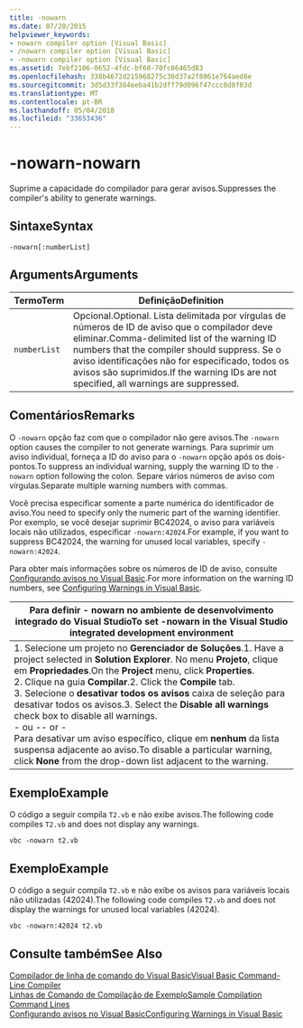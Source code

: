 ```yaml
---
title: -nowarn
ms.date: 07/20/2015
helpviewer_keywords:
- nowarn compiler option [Visual Basic]
- /nowarn compiler option [Visual Basic]
- -nowarn compiler option [Visual Basic]
ms.assetid: 7ebf2106-0652-4fdc-bf60-70fc86465d83
ms.openlocfilehash: 338b4672d215968275c30d37a2f8061e764aed8e
ms.sourcegitcommit: 3d5d33f384eeba41b2dff79d096f47ccc8d8f03d
ms.translationtype: MT
ms.contentlocale: pt-BR
ms.lasthandoff: 05/04/2018
ms.locfileid: "33653436"
---
```

# <a name="-nowarn"></a><span data-ttu-id="e2cf5-102">-nowarn</span><span class="sxs-lookup"><span data-stu-id="e2cf5-102">-nowarn</span></span>
<span data-ttu-id="e2cf5-103">Suprime a capacidade do compilador para gerar avisos.</span><span class="sxs-lookup"><span data-stu-id="e2cf5-103">Suppresses the compiler's ability to generate warnings.</span></span>  
  
## <a name="syntax"></a><span data-ttu-id="e2cf5-104">Sintaxe</span><span class="sxs-lookup"><span data-stu-id="e2cf5-104">Syntax</span></span>  
  
```  
-nowarn[:numberList]  
```  
  
## <a name="arguments"></a><span data-ttu-id="e2cf5-105">Arguments</span><span class="sxs-lookup"><span data-stu-id="e2cf5-105">Arguments</span></span>  
  
|<span data-ttu-id="e2cf5-106">Termo</span><span class="sxs-lookup"><span data-stu-id="e2cf5-106">Term</span></span>|<span data-ttu-id="e2cf5-107">Definição</span><span class="sxs-lookup"><span data-stu-id="e2cf5-107">Definition</span></span>|  
|---|---|  
|`numberList`|<span data-ttu-id="e2cf5-108">Opcional.</span><span class="sxs-lookup"><span data-stu-id="e2cf5-108">Optional.</span></span> <span data-ttu-id="e2cf5-109">Lista delimitada por vírgulas de números de ID de aviso que o compilador deve eliminar.</span><span class="sxs-lookup"><span data-stu-id="e2cf5-109">Comma-delimited list of the warning ID numbers that the compiler should suppress.</span></span> <span data-ttu-id="e2cf5-110">Se o aviso identificações não for especificado, todos os avisos são suprimidos.</span><span class="sxs-lookup"><span data-stu-id="e2cf5-110">If the warning IDs are not specified, all warnings are suppressed.</span></span>|  
  
## <a name="remarks"></a><span data-ttu-id="e2cf5-111">Comentários</span><span class="sxs-lookup"><span data-stu-id="e2cf5-111">Remarks</span></span>  
 <span data-ttu-id="e2cf5-112">O `-nowarn` opção faz com que o compilador não gere avisos.</span><span class="sxs-lookup"><span data-stu-id="e2cf5-112">The `-nowarn` option causes the compiler to not generate warnings.</span></span> <span data-ttu-id="e2cf5-113">Para suprimir um aviso individual, forneça a ID do aviso para o `-nowarn` opção após os dois-pontos.</span><span class="sxs-lookup"><span data-stu-id="e2cf5-113">To suppress an individual warning, supply the warning ID to the `-nowarn` option following the colon.</span></span> <span data-ttu-id="e2cf5-114">Separe vários números de aviso com vírgulas.</span><span class="sxs-lookup"><span data-stu-id="e2cf5-114">Separate multiple warning numbers with commas.</span></span>  
  
 <span data-ttu-id="e2cf5-115">Você precisa especificar somente a parte numérica do identificador de aviso.</span><span class="sxs-lookup"><span data-stu-id="e2cf5-115">You need to specify only the numeric part of the warning identifier.</span></span> <span data-ttu-id="e2cf5-116">Por exemplo, se você desejar suprimir BC42024, o aviso para variáveis locais não utilizados, especificar `-nowarn:42024`.</span><span class="sxs-lookup"><span data-stu-id="e2cf5-116">For example, if you want to suppress BC42024, the warning for unused local variables, specify `-nowarn:42024`.</span></span>  
  
 <span data-ttu-id="e2cf5-117">Para obter mais informações sobre os números de ID de aviso, consulte [Configurando avisos no Visual Basic](/visualstudio/ide/configuring-warnings-in-visual-basic).</span><span class="sxs-lookup"><span data-stu-id="e2cf5-117">For more information on the warning ID numbers, see [Configuring Warnings in Visual Basic](/visualstudio/ide/configuring-warnings-in-visual-basic).</span></span>  
  
|<span data-ttu-id="e2cf5-118">Para definir - nowarn no ambiente de desenvolvimento integrado do Visual Studio</span><span class="sxs-lookup"><span data-stu-id="e2cf5-118">To set -nowarn in the Visual Studio integrated development environment</span></span>|  
|---|  
|<span data-ttu-id="e2cf5-119">1.  Selecione um projeto no **Gerenciador de Soluções**.</span><span class="sxs-lookup"><span data-stu-id="e2cf5-119">1.  Have a project selected in **Solution Explorer**.</span></span> <span data-ttu-id="e2cf5-120">No menu **Projeto**, clique em **Propriedades**.</span><span class="sxs-lookup"><span data-stu-id="e2cf5-120">On the **Project** menu, click **Properties**.</span></span> <br /><span data-ttu-id="e2cf5-121">2.  Clique na guia **Compilar**.</span><span class="sxs-lookup"><span data-stu-id="e2cf5-121">2.  Click the **Compile** tab.</span></span><br /><span data-ttu-id="e2cf5-122">3.  Selecione o **desativar todos os avisos** caixa de seleção para desativar todos os avisos.</span><span class="sxs-lookup"><span data-stu-id="e2cf5-122">3.  Select the **Disable all warnings** check box to disable all warnings.</span></span><br />     <span data-ttu-id="e2cf5-123">- ou -</span><span class="sxs-lookup"><span data-stu-id="e2cf5-123">- or -</span></span><br />     <span data-ttu-id="e2cf5-124">Para desativar um aviso específico, clique em **nenhum** da lista suspensa adjacente ao aviso.</span><span class="sxs-lookup"><span data-stu-id="e2cf5-124">To disable a particular warning, click **None** from the drop-down list adjacent to the warning.</span></span>|  
  
## <a name="example"></a><span data-ttu-id="e2cf5-125">Exemplo</span><span class="sxs-lookup"><span data-stu-id="e2cf5-125">Example</span></span>  
 <span data-ttu-id="e2cf5-126">O código a seguir compila `T2.vb` e não exibe avisos.</span><span class="sxs-lookup"><span data-stu-id="e2cf5-126">The following code compiles `T2.vb` and does not display any warnings.</span></span>  
  
```console
vbc -nowarn t2.vb  
```  
  
## <a name="example"></a><span data-ttu-id="e2cf5-127">Exemplo</span><span class="sxs-lookup"><span data-stu-id="e2cf5-127">Example</span></span>  
 <span data-ttu-id="e2cf5-128">O código a seguir compila `T2.vb` e não exibe os avisos para variáveis locais não utilizadas (42024).</span><span class="sxs-lookup"><span data-stu-id="e2cf5-128">The following code compiles `T2.vb` and does not display the warnings for unused local variables (42024).</span></span>  
  
```console
vbc -nowarn:42024 t2.vb  
```  
  
## <a name="see-also"></a><span data-ttu-id="e2cf5-129">Consulte também</span><span class="sxs-lookup"><span data-stu-id="e2cf5-129">See Also</span></span>  
 [<span data-ttu-id="e2cf5-130">Compilador de linha de comando do Visual Basic</span><span class="sxs-lookup"><span data-stu-id="e2cf5-130">Visual Basic Command-Line Compiler</span></span>](../../../visual-basic/reference/command-line-compiler/index.md)  
 [<span data-ttu-id="e2cf5-131">Linhas de Comando de Compilação de Exemplo</span><span class="sxs-lookup"><span data-stu-id="e2cf5-131">Sample Compilation Command Lines</span></span>](../../../visual-basic/reference/command-line-compiler/sample-compilation-command-lines.md)  
 [<span data-ttu-id="e2cf5-132">Configurando avisos no Visual Basic</span><span class="sxs-lookup"><span data-stu-id="e2cf5-132">Configuring Warnings in Visual Basic</span></span>](/visualstudio/ide/configuring-warnings-in-visual-basic)

